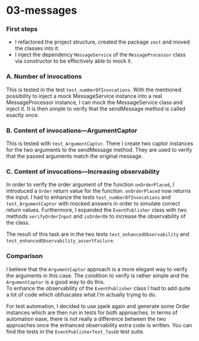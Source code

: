 # 03-messages

### First steps
- I refactored the project structure, created the package `zest` and moved the classes into it.
- I inject the dependency `MessageService` of the  `MessageProcessor` class via constructor to be effectively able to mock it.

### A. Number of invocations
This is tested in the test `test_numberOfInvocations`. With the mentioned possibility to inject a mock MessageService instance into a real MessageProcessor instance, I can mock the MessageService class and inject it. It is then simple to verify that the sendMessage method is called exactly once.

### B. Content of invocations—ArgumentCaptor
This is tested with `test_ArgumentCaptor`. There I create two captor instances for the two arguments to the sendMessage method. They are used to verify that the passed arguments match the original message.

### C. Content of invocations—Increasing observability
In order to verify the order argument of the function `onOrderPlaced`, I introduced a `Order` return value for the function.
`onOrderPlaced` now returns the input. I had to enhance the tests `test_numberOfInvocations` and `test_ArgumentCaptor` with mocked answers in order to simulate correct return values. Furthermore, I expanded the `EventPublisher` class with two methods `verifyOrderInput` and `isOrderOk` to increase the observability of the class.   

The result of this task are in the two tests `test_enhancedObservability` and `test_enhancedObservability_assertFailure`.


### Comparison
I believe that the `ArgumentCaptor` approach is a more elegant way to verify the arguments in this case. The condition to verify is rather simple and the `ArgumentCaptor` is a good way to do this.  
To enhance the observability of the `EventPublisher` class I had to add quite a lot of code which obfuscates what I'm actually trying to do.  

For test automation, I decided to use jqwik again and generate some Order instances which are then run in tests for both approaches. In terms of automation ease, there is not really a difference between the two approaches once the enhanced observability extra code is written. You can find the tests in the `EventPublisherTest_TaskD` test suite.